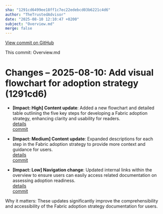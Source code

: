 ```yaml
---
sha: "1291cd6499ee18ff1c7ec22edebcd03b6221c4d6"
author: "TheTrustedAdvisor"
date: "2025-08-10 12:10:47 +0200"
subject: "Overview.md"
merge: false
---
```


[View commit on GitHub](https://github.com/TheTrustedAdvisor/FabricAdoptionFramework/commit/1291cd6499ee18ff1c7ec22edebcd03b6221c4d6)

This commit: Overview.md

# Changes – 2025-08-10: Add visual flowchart for adoption strategy (1291cd6)

- **[Impact: High] Content update**: Added a new flowchart and detailed table outlining the five key steps for developing a Fabric adoption strategy, enhancing clarity and usability for readers.  
   [details](/docs/about/changes/2025-08-10-overview)  
   [commit](https://github.com/TheTrustedAdvisor/FabricAdoptionFramework/commit/1291cd6499ee18ff1c7ec22edebcd03b6221c4d6)

- **[Impact: Medium] Content update**: Expanded descriptions for each step in the Fabric adoption strategy to provide more context and guidance for users.  
   [details](/docs/about/changes/2025-08-10-overview)  
   [commit](https://github.com/TheTrustedAdvisor/FabricAdoptionFramework/commit/1291cd6499ee18ff1c7ec22edebcd03b6221c4d6)

- **[Impact: Low] Navigation change**: Updated internal links within the overview to ensure users can easily access related documentation on assessing adoption readiness.  
   [details](/docs/about/changes/2025-08-10-overview)  
   [commit](https://github.com/TheTrustedAdvisor/FabricAdoptionFramework/commit/1291cd6499ee18ff1c7ec22edebcd03b6221c4d6)

Why it matters: These updates significantly improve the comprehensibility and accessibility of the Fabric adoption strategy documentation for users.
